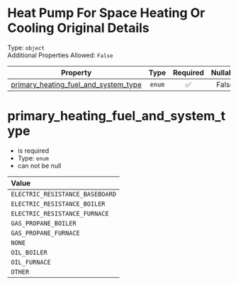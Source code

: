 
Heat Pump For Space Heating Or Cooling Original Details
=======================================================
  
Type: `object`  
Additional Properties Allowed: `False`  
  

|Property|Type|Required|Nullable|Format|Title|
| :---: | :---: | :---: | :---: | :---: | :---: |
|[primary_heating_fuel_and_system_type](#primary_heating_fuel_and_system_type)|`enum`|:white_check_mark:|False|||

primary_heating_fuel_and_system_type
====================================
  
  
  

- is required
- Type: `enum`
- can not be null
  

|Value|
| :--- |
|`ELECTRIC_RESISTANCE_BASEBOARD`|
|`ELECTRIC_RESISTANCE_BOILER`|
|`ELECTRIC_RESISTANCE_FURNACE`|
|`GAS_PROPANE_BOILER`|
|`GAS_PROPANE_FURNACE`|
|`NONE`|
|`OIL_BOILER`|
|`OIL_FURNACE`|
|`OTHER`|
  
